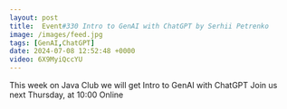 ```yaml
---
layout: post
title:  Event#330 Intro to GenAI with ChatGPT by Serhii Petrenko
image: /images/feed.jpg
tags: [GenAI,ChatGPT]
date: 2024-07-08 12:52:48 +0000
video: 6X9MyiQccYU
---
```


This week on Java Club we will get Intro to GenAI with ChatGPT
Join us next Thursday, at 10:00 Online
